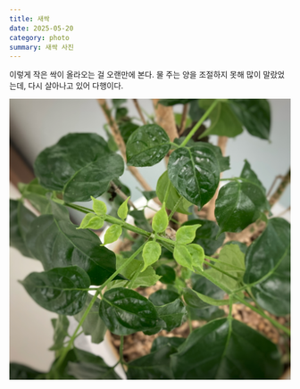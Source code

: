 ```yaml
---
title: 새싹
date: 2025-05-20
category: photo
summary: 새싹 사진
---
```


<script>
    export let src;
</script>

<p class="photo-text">이렇게 작은 싹이 올라오는 걸 오랜만에 본다. 물 주는 양을 조절하지 못해 많이 말랐었는데, 다시 살아나고 있어 다행이다.</p>

<img 
    src="/images/2025/250520_sprout.jpg" 
    alt="sprout" 
    class="post-square"
    loading="lazy"
/>